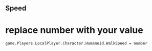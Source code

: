 ## Speed
# replace number with your value
```
game.Players.LocalPlayer.Character.Humanoid.WalkSpeed = number
```
